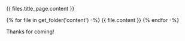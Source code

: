 {{ files.title_page.content }}

{% for file in get_folder('content') -%}
{{ file.content }}
{% endfor -%}

Thanks for coming!